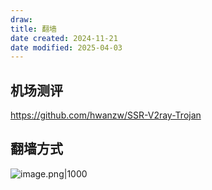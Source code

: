 ```yaml
---
draw:
title: 翻墙
date created: 2024-11-21
date modified: 2025-04-03
---
```


## 机场测评

https://github.com/hwanzw/SSR-V2ray-Trojan  

## 翻墙方式

![image.png|1000](https://imagehosting4picgo.oss-cn-beijing.aliyuncs.com/imagehosting/fix-dir%2Fpicgo%2Fpicgo-clipboard-images%2F2024%2F11%2F21%2F23-18-13-60507a2a166a866064fc24fd43ca7d3d-202411212318774-aa14ee.png)
